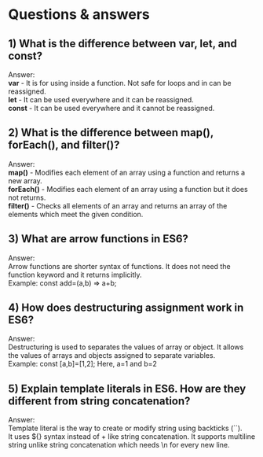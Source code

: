 # Questions & answers

## 1) What is the difference between var, let, and const?
Answer:<br/>
**var** - It is for using inside a function. Not safe for loops and in can be reassigned.<br/>
**let** - It can be used everywhere and it can be reassigned.<br/>
**const** - It can be used everywhere and it cannot be reassigned.


## 2) What is the difference between map(), forEach(), and filter()?
Answer:<br/>
**map()** - Modifies each element of an array using a function and returns a new array.<br/>
**forEach()** - Modifies each element of an array using a function but it does not returns.<br/>
**filter()** - Checks all elements of an array and returns an array of the elements which meet the given condition.


## 3) What are arrow functions in ES6?

Answer:<br/>
Arrow functions are shorter syntax of functions. It does not need the function keyword and it returns implicitly.<br/> 
Example: const add=(a,b) => a+b;


## 4) How does destructuring assignment work in ES6?

Answer:<br/>
Destructuring is used to separates the values of array or object. It allows the values of arrays and objects assigned to separate variables.<br/>
Example: const [a,b]=[1,2]; Here, a=1 and b=2 


## 5) Explain template literals in ES6. How are they different from string concatenation?

Answer:<br/>
Template literal is the way to create or modify string using backticks (``).<br/> 
It uses ${} syntax instead of + like string concatenation. It supports multiline string unlike string concatenation which needs \n for every new line. 